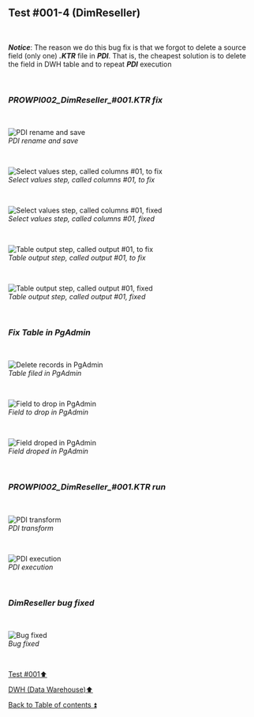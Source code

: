 ## Test #001-4 (DimReseller)    

<p><br></p> 

**_Notice_**: The reason we do this bug fix is that we forgot to delete a source field (only one) **_.KTR_** file in **_PDI_**. That is, the cheapest solution is to delete the field in DWH table and to repeat **_PDI_** execution  

<p><br></p> 

### **_PROWPI002\_DimReseller\_#001.KTR fix_**  

<p><br></p>  

![PDI rename and save](https://i.imgur.com/AIrPiPB.png)  
_PDI rename and save_  

<p><br></p>  

![Select values step, called columns #01, to fix](https://i.imgur.com/QrisN04.png)  
_Select values step, called columns #01, to fix_  

<p><br></p>  

![Select values step, called columns #01, fixed](https://i.imgur.com/suRosTv.png)  
_Select values step, called columns #01, fixed_  

<p><br></p>  

![Table output step, called output #01, to fix](https://i.imgur.com/9FiXHAA.png)  
_Table output step, called output #01, to fix_  

<p><br></p>  

![Table output step, called output #01, fixed](https://i.imgur.com/sp8kyL8.png)  
_Table output step, called output #01, fixed_  

<p><br></p>

### **_Fix Table in PgAdmin_**  

<p><br></p>  

![Delete records in PgAdmin](https://i.imgur.com/sB8XD1o.png)  
_Table filed in PgAdmin_  

<p><br></p>  

![Field to drop in PgAdmin](https://i.imgur.com/MU0g3Lz.png)  
_Field to drop in PgAdmin_  

<p><br></p>  

![Field droped in PgAdmin](https://i.imgur.com/ZmCm70y.png)  
_Field droped in PgAdmin_  

<p><br></p> 

### **_PROWPI002\_DimReseller\_#001.KTR run_** 

<p><br></p>  

![PDI transform](https://i.imgur.com/OMkXyYw.png)  
_PDI transform_  

<p><br></p>  

![PDI execution](https://i.imgur.com/UrIapuX.png)  
_PDI execution_  

<p><br></p>

### **_DimReseller bug fixed_** 

<p><br></p>  

![Bug fixed](https://i.imgur.com/kVE2fOS.png)  
_Bug fixed_  

<p><br></p>

[Test #001:arrow_up:](t001.md)  

[DWH (Data Warehouse):arrow_up:](../dwh.md)  

[Back to Table of contents :arrow_double_up:](../../README.md)   